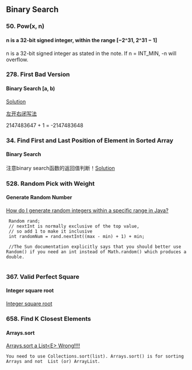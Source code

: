## Binary Search

### 50. Pow(x, n)
#### n is a 32-bit signed integer, within the range [−2^31, 2^31 − 1]
n is a 32-bit signed integer as stated in the note. If n = INT_MIN, -n will overflow.


### 278. First Bad Version
#### Binary Search [a, b)
[Solution](https://github.com/PepperGo/Leetcode_Algorithms/blob/master/278.%20First%20Bad%20Version)    

[左开右闭写法](https://www.zhihu.com/question/36132386/answer/530313852)   

2147483647 + 1 = -2147483648


### 34. Find First and Last Position of Element in Sorted Array
#### Binary Search
注意binary search函数的返回值判断！[Solution](https://github.com/PepperGo/Leetcode_Algorithms/blob/master/034.%20Find%20First%20and%20Last%20Position%20of%20Element%20in%20Sorted%20Array)    



### 528. Random Pick with Weight
#### Generate Random Number
[How do I generate random integers within a specific range in Java?](https://stackoverflow.com/questions/5887709/getting-random-numbers-in-java)   
```
 Random rand;
 // nextInt is normally exclusive of the top value,
 // so add 1 to make it inclusive
 int randomNum = rand.nextInt((max - min) + 1) + min;
 
 //The Sun documentation explicitly says that you should better use Random() if you need an int instead of Math.random() which produces a double.   
 
```   

### 367. Valid Perfect Square
#### Integer square root
[Integer square root](https://en.wikipedia.org/wiki/Integer_square_root#Using_only_integer_division)   


### 658. Find K Closest Elements
#### Arrays.sort
[Arrays.sort a List\<E\>   Wrong!!!!](https://stackoverflow.com/questions/19318026/arrays-sort-a-liste)   
```
You need to use Collections.sort(list). Arrays.sort() is for sorting Arrays and not  List (or) ArrayList.   


```


